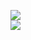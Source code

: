[![](https://img.shields.io/badge/Made%20With-Github%20Spray-lightgrey.svg?style=for-the-badge&logo=github)](https://github.com/Annihil/github-spray#17088)  
[![](https://i.imgur.com/2DrTn0Z.gif)](https://github.com/Annihil/github-spray)
